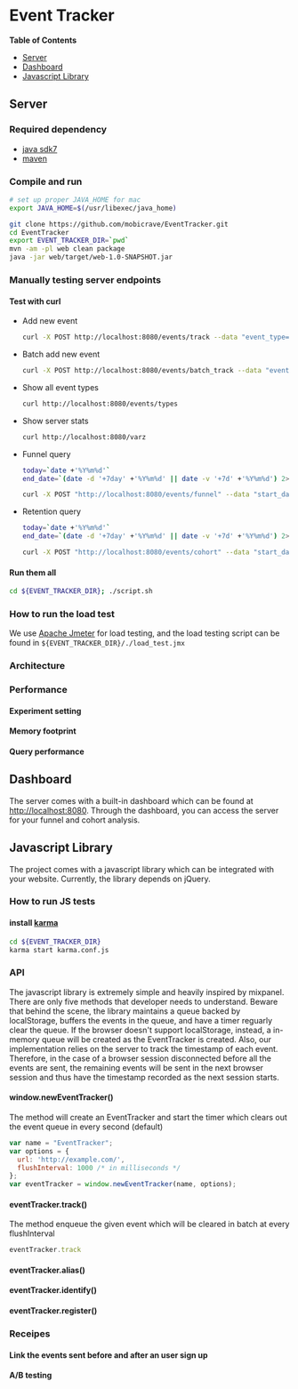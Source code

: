 # Event Tracker
**Table of Contents**
- [Server](#server)
- [Dashboard](#dashboard)
- [Javascript Library](#javascript-library)

## Server
### Required dependency
* [java sdk7](http://www.oracle.com/technetwork/java/javase/downloads/jdk7-downloads-1880260.html)
* [maven](http://maven.apache.org)

### Compile and run
```bash
# set up proper JAVA_HOME for mac
export JAVA_HOME=$(/usr/libexec/java_home)

git clone https://github.com/mobicrave/EventTracker.git
cd EventTracker
export EVENT_TRACKER_DIR=`pwd`
mvn -am -pl web clean package
java -jar web/target/web-1.0-SNAPSHOT.jar
```

### Manually testing server endpoints
#### Test with curl
* Add new event
    ```bash
    curl -X POST http://localhost:8080/events/track --data "event_type=signup&external_user_id=foobar&event_property_1=1"
    ```

* Batch add new event
    ```bash
    curl -X POST http://localhost:8080/events/batch_track --data "events=[{event_type: signup, external_user_id: foobar, date: 20130101, event_property_1: 1}]"
    ```

* Show all event types
    ```bash
    curl http://localhost:8080/events/types
    ```

* Show server stats
    ```bash
    curl http://localhost:8080/varz
    ```

* Funnel query
    ```bash
    today=`date +'%Y%m%d'`
    end_date=`(date -d '+7day' +'%Y%m%d' || date -v '+7d' +'%Y%m%d') 2> /dev/null`

    curl -X POST "http://localhost:8080/events/funnel" --data "start_date=${today}&end_date=${end_date}&funnel_steps[]=signup&funnel_steps[]=view_shopping_cart&funnel_steps[]=checkout&num_days_to_complete_funnel=7&eck=event_property_1&ecv=1"
    ```

* Retention query
    ```bash
    today=`date +'%Y%m%d'`
    end_date=`(date -d '+7day' +'%Y%m%d' || date -v '+7d' +'%Y%m%d') 2> /dev/null`

    curl -X POST "http://localhost:8080/events/cohort" --data "start_date=${today}&end_date=${end_date}&row_event_type=signup&column_event_type=view_shopping_cart&num_days_per_row=1&num_columns=2"
    ```

#### Run them all
```bash
cd ${EVENT_TRACKER_DIR}; ./script.sh
```

### How to run the load test
We use [Apache Jmeter](http://jmeter.apache.org) for load testing, and the load testing script can be found in `${EVENT_TRACKER_DIR}/./load_test.jmx`

### Architecture

### Performance
#### Experiment setting
#### Memory footprint
#### Query performance

## Dashboard
The server comes with a built-in dashboard which can be found at [http://localhost:8080](http://localhost:8080). Through the dashboard, you can access the server for your funnel and cohort analysis.

## Javascript Library
The project comes with a javascript library which can be integrated with your website. Currently, the library depends on jQuery.

### How to run JS tests
#### install [karma](http://karma-runner.github.io/0.12/index.html)
```bash
cd ${EVENT_TRACKER_DIR}
karma start karma.conf.js
```

### API
The javascript library is extremely simple and heavily inspired by mixpanel. There are only five methods that developer needs to understand. Beware that behind the scene, the library maintains a queue backed by localStorage, buffers the events in the queue, and have a timer reguarly clear the queue. If the browser doesn't support localStorage, instead, a in-memory queue will be created as the EventTracker is created. Also, our implementation relies on the server to track the timestamp of each event. Therefore, in the case of a browser session disconnected before all the events are sent, the remaining events will be sent in the next browser session and thus have the timestamp recorded as the next session starts.

#### window.newEventTracker()
The method will create an EventTracker and start the timer which clears out the event queue in every second (default)
```javascript
var name = "EventTracker";
var options = {
  url: 'http://example.com/',
  flushInterval: 1000 /* in milliseconds */
};
var eventTracker = window.newEventTracker(name, options);
```

#### eventTracker.track()
The method enqueue the given event which will be cleared in batch at every flushInterval
```javascript
eventTracker.track
```

#### eventTracker.alias()
#### eventTracker.identify()
#### eventTracker.register()

### Receipes
#### Link the events sent before and after an user sign up
#### A/B testing
